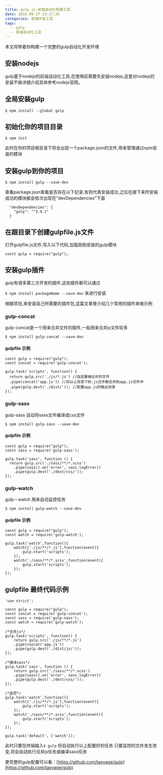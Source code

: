 ```yaml
---
title: gulp.js-前端自动化构建工具
date: 2016-09-27 13:27:20
categories: 前端开发工具
tags: 
  -- gulp
  -- 前端自动化工具
---
```


本文将带着你构建一个完整的gulp自动化开发环境


## 安装nodejs

gulp基于nodejs的前端自动化工具,在使用前需要先安装nodejs,这里对nodejs的安装不做详细介绍具体参考nodejs官网。

## 全局安装gulp

```
$ npm install --global gulp
```

## 初始化你的项目目录

```
$ npm init
```

此时在你的项目根目录下将会出现一个package.json的文件,用来管理通过npm安装的模块


## 安装gulp到你的项目

```
$ npm install gulp --save-dev
```

查看package.json查看是否存在以下纪录,有则代表安装成功,之后在接下来所安装成功的模块都会依次出现在"devDependencies"下面

```
  "devDependencies": {
    "gulp": "^3.9.1"
  }
```


## 在跟目录下创建gulpfile.js文件

打开gulpfile.js文件,写入以下代码,加载刚刚安装的gulp模块

```
const gulp = require("gulp");
```


## 安装gulp插件

gulp有很多第三方开发的插件,这些插件都可以通过

` $ npm install packageName --save-dev ` 来进行安装

根据项目,来安装自己所需要的插件包,这篇文章里介绍几个常用的插件来做示例


### gulp-concat

gulp-concat是一个用来合并文件的插件,一般用来合并js文件较多

```
$ npm install gulp-concat --save-dev
```

#### gulpfile 示例

```
const gulp = require("gulp");
const concat = require('gulp-concat');

gulp.task('scripts', function() {
  return gulp.src('./js/*.js') //指定要被合并的文件
  .pipe(concat('app.js')) //将以上目录下的.js文件都合并到app.js文件中 
  .pipe(gulp.dest('./dist/')); //配置app.js的输出目录
});

```

### gulp-sass

gulp-sass 自动将sass文件编译成css文件

```
$ npm install gulp-sass --save-dev
```

#### gulpfile 示例

```
const gulp = require("gulp");
const sass = require('gulp-sass');

gulp.task('sass', function () {
  return gulp.src('./sass/**/*.scss')
    .pipe(sass().on('error', sass.logError))
    .pipe(gulp.dest('./dest/css/'));
});
```

### gulp-watch

gulp－watch 用来自动监控任务

```
$ npm install gulp-watch --save-dev
```

#### gulpfile 示例

```
const gulp = require("gulp");
const watch = require('gulp-watch');

gulp.task('watch',function(){
	watch(['./js/**/*.js'],function(event){
		gulp.start('scripts');
	});
	watch('./sass/**/*.scss',function(event){
		gulp.start('scripts');
	});
});

```


## gulpfile 最终代码示例

```
'use strict';

const gulp = require("gulp");
const concat = require('gulp-concat');
const sass = require('gulp-sass');
const watch = require('gulp-watch');

/*合并js*/
gulp.task('scripts', function() {
	return gulp.src('./js/**/*.js')
	.pipe(concat('app.js'))
	.pipe(gulp.dest('./dist/js/'));
});

/*编译sass*/
gulp.task('sass', function () {
	return gulp.src('./sass/**/*.scss')
	.pipe(sass().on('error', sass.logError))
	.pipe(gulp.dest('./dest/css/'));
});

/*监控*/
gulp.task('watch',function(){
	watch(['./js/**/*.js'],function(event){
		gulp.start('scripts');
	});
	watch('./sass/**/*.scss',function(event){
		gulp.start('scripts');
	});
});

gulp.task('default', ['watch']);

```

此时只要在终端输入`$ gulp` 将自动执行以上配置好的任务
只要监控的文件发生改变,将会自动执行合并js任务或编译sass任务

更完整的gulp配置可以看：[https://github.com/taoyage/gulp](https://github.com/taoyage/gulp)



